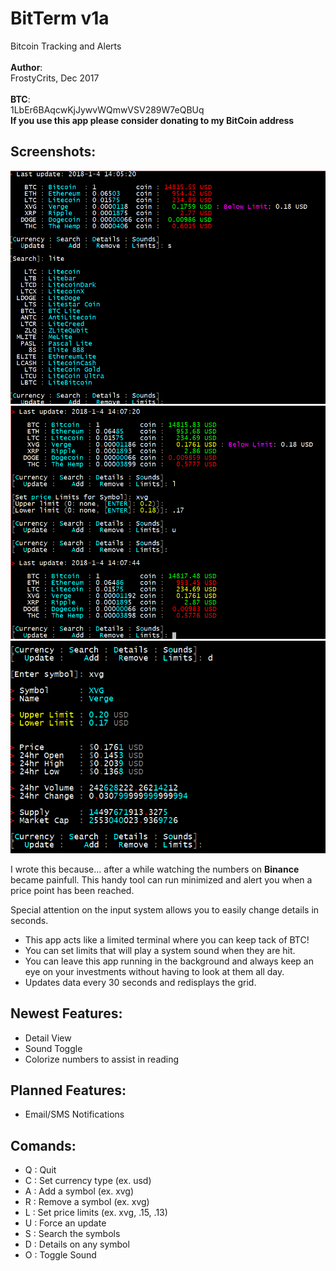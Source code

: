 # **BitTerm v1a** 
Bitcoin Tracking and Alerts<br>
<br>
**Author**:<br>
FrostyCrits, Dec 2017<br>
<br>
**BTC**:<br>
1LbEr6BAqcwKjJywvWQmwVSV289W7eQBUq<br>
**If you use this app please consider donating to my BitCoin address**<br>

## **Screenshots**:
![Screenshot #1](/gfx/screenshot.gif)<br>
![Screenshot #2](/gfx/screenshot2.gif)<br>
![Screenshot #3](/gfx/screenshot3.gif)<br>

I wrote this because... after a while watching the numbers on **Binance** 
became painfull. This handy tool can run minimized and alert you when a 
price point has been reached.

Special attention on the input system allows you to easily change details
in seconds.

- This app acts like a limited terminal where you can keep tack of BTC!
- You can set limits that will play a system sound when they are hit.
- You can leave this app running in the background and always keep an eye
on your investments without having to look at them all day.
- Updates data every 30 seconds and redisplays the grid.

## **Newest Features**:
- Detail View
- Sound Toggle
- Colorize numbers to assist in reading

## **Planned Features**:
- Email/SMS Notifications

## **Comands**:
- Q : Quit
- C : Set currency type (ex. usd)
- A : Add a symbol (ex. xvg)
- R : Remove a symbol (ex. xvg)
- L : Set price limits (ex. xvg, .15, .13)
- U : Force an update
- S : Search the symbols
- D : Details on any symbol
- O : Toggle Sound
